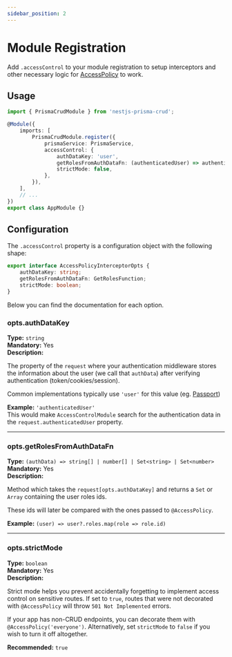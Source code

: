 ```yaml
---
sidebar_position: 2
---
```


# Module Registration

Add `.accessControl` to your module registration to setup interceptors and other necessary logic for [AccessPolicy](./access-policy) to work.

## Usage

```ts title=app.module.ts {7-11}
import { PrismaCrudModule } from 'nestjs-prisma-crud';

@Module({
    imports: [
        PrismaCrudModule.register({
            prismaService: PrismaService,
            accessControl: {
                authDataKey: 'user',
                getRolesFromAuthDataFn: (authenticatedUser) => authenticatedUser?.roles,
                strictMode: false,
            },
        }),
    ],
    // ...
})
export class AppModule {}
```

## Configuration

The `.accessControl` property is a configuration object with the following shape:

```ts
export interface AccessPolicyInterceptorOpts {
    authDataKey: string;
    getRolesFromAuthDataFn: GetRolesFunction;
    strictMode: boolean;
}
```

Below you can find the documentation for each option.

### opts.authDataKey

**Type:** `string` <br/>
**Mandatory:** Yes<br/>
**Description:**

The property of the `request` where your authentication middleware stores the information about the user (we call that `authData`) after verifying authentication (token/cookies/session).

Common implementations typically use `'user'` for this value (eg. [Passport](https://docs.nestjs.com/security/authentication))

**Example:** `'authenticatedUser'` <br/>
This would make `AccessControlModule` search for the authentication data in the `request.authenticatedUser` property.

<hr/>

### opts.getRolesFromAuthDataFn

**Type:** `(authData) => string[] | number[] | Set<string> | Set<number>` <br/>
**Mandatory:** Yes<br/>
**Description:**

Method which takes the `request[opts.authDataKey]` and returns a `Set` or `Array` containing the user roles ids.

These ids will later be compared with the ones passed to `@AccessPolicy`.

**Example:** `(user) => user?.roles.map(role => role.id)`

<hr/>

### opts.strictMode

**Type:** `boolean` <br/>
**Mandatory:** Yes<br/>
**Description:**

Strict mode helps you prevent accidentally forgetting to implement access control on sensitive routes. If set to `true`, routes that were not decorated with `@AccessPolicy` will throw `501 Not Implemented` errors.

If your app has non-CRUD endpoints, you can decorate them with `@AccessPolicy('everyone')`. Alternatively, set `strictMode` to `false` if you wish to turn it off altogether.

**Recommended:** `true`
